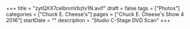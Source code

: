 +++
title = "zytQXX7celbnmVbzIv1N.avif"
draft = false
tags = ["Photos"]
categories = ["Chuck E. Cheese's"]
pages = ["Chuck E. Cheese's Show 4 2016"]
startDate = ""
description = "Studio C-Stage DVD Scan"
+++
